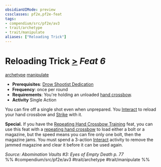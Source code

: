 ```yaml
---
obsidianUIMode: preview
cssclasses: pf2e,pf2e-feat
tags:
- compendium/src/pf2e/av3
- trait/archetype
- trait/manipulate
aliases: ["Reloading Trick"]
---
```

# Reloading Trick  [>](rules/core-rulebook/chapter-9-playing-the-game.md#Actions "Single Action") *Feat 6*  
[archetype](rules/traits/archetype.md "Archetype Feat Trait")  [manipulate](rules/traits/manipulate.md "Manipulate General Trait")  

- **Prerequisites**: [Drow Shootist Dedication](compendium/feats/drow-shootist-dedication-av3.md)
- **Frequency**: once per round
- **Requirements**: You're holding an unloaded [hand crossbow](compendium/equipment/items/hand-crossbow.md).
- **Activity** Single Action

You can fire off a single shot even when unprepared. You [Interact](rules/actions/interact.md) to reload your hand crossbow and [Strike](rules/actions/strike.md) with it.

**Special.** If you have the [Repeating Hand Crossbow Training](compendium/feats/repeating-hand-crossbow-training-av3.md) feat, you can use this feat with a [repeating hand crossbow](compendium/equipment/items/repeating-hand-crossbow-g-g.md) to load either a bolt or a magazine, but the speed means you can fire only one bolt, then the magazine jams. You must spend a 3-action [Interact](rules/actions/interact.md) activity to remove the jammed magazine and clear it before it can be used again.

*Source: Abomination Vaults #3: Eyes of Empty Death p. 77*  
%% #compendium/src/pf2e/av3 #trait/archetype #trait/manipulate %%